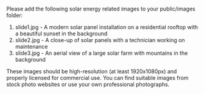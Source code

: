 Please add the following solar energy related images to your public/images folder:

1. slide1.jpg - A modern solar panel installation on a residential rooftop with a beautiful sunset in the background
2. slide2.jpg - A close-up of solar panels with a technician working on maintenance
3. slide3.jpg - An aerial view of a large solar farm with mountains in the background

These images should be high-resolution (at least 1920x1080px) and properly licensed for commercial use. You can find suitable images from stock photo websites or use your own professional photographs.
